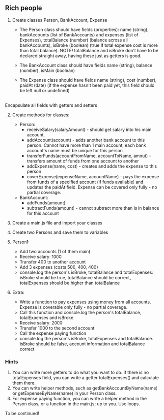 ## Rich people

1. Create classes Person, BankAccount, Expense
    * The Person class should have fields (properties): name (string),
    bankAccounts (list of BankAccounts) and expenses (list of Expenses),
    totalBalance (number) (balance across all bankAccounts),
    isBroke (boolean) (true if total expense cost is more than total balance).
    NOTE! totalBalance and isBroke don't have to be declared straight away, having these just as getters is good.

    * The BankAccount class should have fields name (string), balance (number), 
    isMain (boolean)

    * The Expense class should have fields name (string), cost (number), paidAt (date)
    (if the expense hasn't been paid yet, this field should be left null or undefined)
<br/>
Encapsulate all fields with getters and setters <br/>

2. Create methods for classes:
    * Person:
        * receiveSalary(salaryAmount) - should get salary into his main account,
        * addAccount(account) - adds another bank account to this person. Cannot have more than 1 main account,
        each bank account's name must be unique for this person
        * transferFunds(accountFromName, accountToName, amout) - transfers amount of funds from one account to another
        * addExpense(name, cost) - creates and adds the expense to this person
        * coverExpense(expenseName, accountName) - pays the expense from funds of a specified account (if funds available)
        and updates the paidAt field. Expense can be covered only fully - no partial coverage.
    * BankAccount:
        * addFunds(amount)
        * subtractFunds(amount) - cannot subtract more than is in balance for this account

3. Create a main.js file and import your classes
4. Create two Persons and save them to variables
5. Person1:
    * Add two accounts (1 of them main)
    * Receive salary: 1000
    * Transfer 400 to another account
    * Add 3 expenses (costs 500, 400, 400)
    * console.log the person's isBroke, totalBalance and totalExpenses: isBroke should be true, totalBalance should be correct,
   totalExpenses should be higher than totalBalance
  
6. Extra:
    * Write a function to pay expenses using money from all accounts. Expense is coverable only fully - no partial coverage.
    * Call this function and console.log the person's totalBalance, totalExpenses and isBroke.
    * Receive salary: 2000
    * Transfer 1000 to the second account
    * Call the expense paying function
    * console.log the person's isBroke, totalExpenses and totalBalance. isBroke should be false,
    account information and totalBalance correct

### Hints
1. You can write more getters to do what you want to do: if there is no totalExpenses field, you can write a
getter totalExpenses() and calculate them there.
2. You can write helper methods, such as getBankAccountByName(name) or getExpenseByName(name) in your Person class.
3. For expense paying function, you can write a helper method in the Person class, or a function in the main.js; up to you.
   Use loops.

To be continued!
